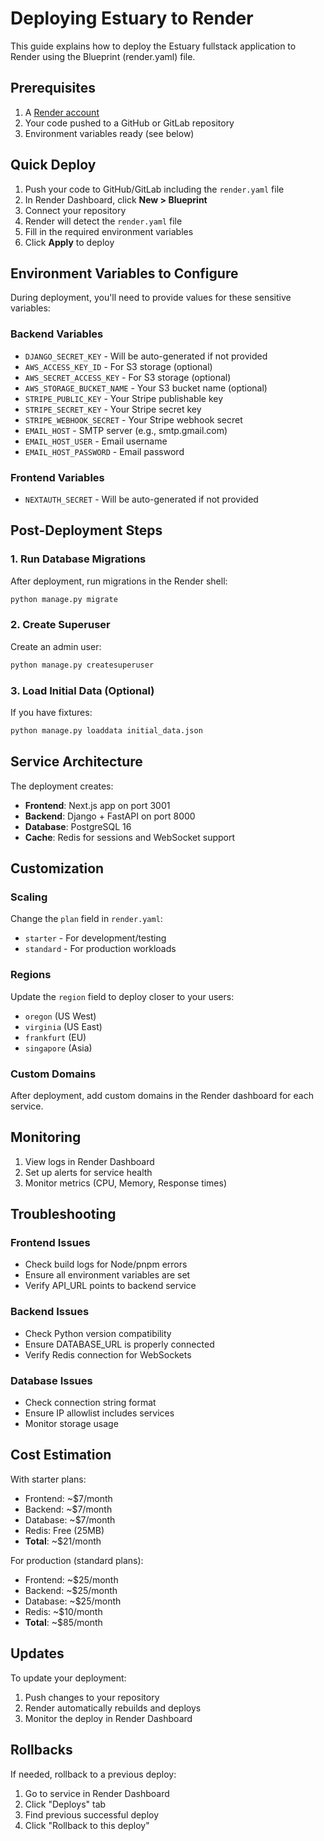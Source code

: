 # Deploying Estuary to Render

This guide explains how to deploy the Estuary fullstack application to Render using the Blueprint (render.yaml) file.

## Prerequisites

1. A [Render account](https://render.com/)
2. Your code pushed to a GitHub or GitLab repository
3. Environment variables ready (see below)

## Quick Deploy

1. Push your code to GitHub/GitLab including the `render.yaml` file
2. In Render Dashboard, click **New > Blueprint**
3. Connect your repository
4. Render will detect the `render.yaml` file
5. Fill in the required environment variables
6. Click **Apply** to deploy

## Environment Variables to Configure

During deployment, you'll need to provide values for these sensitive variables:

### Backend Variables
- `DJANGO_SECRET_KEY` - Will be auto-generated if not provided
- `AWS_ACCESS_KEY_ID` - For S3 storage (optional)
- `AWS_SECRET_ACCESS_KEY` - For S3 storage (optional)
- `AWS_STORAGE_BUCKET_NAME` - Your S3 bucket name (optional)
- `STRIPE_PUBLIC_KEY` - Your Stripe publishable key
- `STRIPE_SECRET_KEY` - Your Stripe secret key
- `STRIPE_WEBHOOK_SECRET` - Your Stripe webhook secret
- `EMAIL_HOST` - SMTP server (e.g., smtp.gmail.com)
- `EMAIL_HOST_USER` - Email username
- `EMAIL_HOST_PASSWORD` - Email password

### Frontend Variables
- `NEXTAUTH_SECRET` - Will be auto-generated if not provided

## Post-Deployment Steps

### 1. Run Database Migrations
After deployment, run migrations in the Render shell:
```bash
python manage.py migrate
```

### 2. Create Superuser
Create an admin user:
```bash
python manage.py createsuperuser
```

### 3. Load Initial Data (Optional)
If you have fixtures:
```bash
python manage.py loaddata initial_data.json
```

## Service Architecture

The deployment creates:
- **Frontend**: Next.js app on port 3001
- **Backend**: Django + FastAPI on port 8000
- **Database**: PostgreSQL 16
- **Cache**: Redis for sessions and WebSocket support

## Customization

### Scaling
Change the `plan` field in `render.yaml`:
- `starter` - For development/testing
- `standard` - For production workloads

### Regions
Update the `region` field to deploy closer to your users:
- `oregon` (US West)
- `virginia` (US East)
- `frankfurt` (EU)
- `singapore` (Asia)

### Custom Domains
After deployment, add custom domains in the Render dashboard for each service.

## Monitoring

1. View logs in Render Dashboard
2. Set up alerts for service health
3. Monitor metrics (CPU, Memory, Response times)

## Troubleshooting

### Frontend Issues
- Check build logs for Node/pnpm errors
- Ensure all environment variables are set
- Verify API_URL points to backend service

### Backend Issues
- Check Python version compatibility
- Ensure DATABASE_URL is properly connected
- Verify Redis connection for WebSockets

### Database Issues
- Check connection string format
- Ensure IP allowlist includes services
- Monitor storage usage

## Cost Estimation

With starter plans:
- Frontend: ~$7/month
- Backend: ~$7/month
- Database: ~$7/month
- Redis: Free (25MB)
- **Total**: ~$21/month

For production (standard plans):
- Frontend: ~$25/month
- Backend: ~$25/month
- Database: ~$25/month
- Redis: ~$10/month
- **Total**: ~$85/month

## Updates

To update your deployment:
1. Push changes to your repository
2. Render automatically rebuilds and deploys
3. Monitor the deploy in Render Dashboard

## Rollbacks

If needed, rollback to a previous deploy:
1. Go to service in Render Dashboard
2. Click "Deploys" tab
3. Find previous successful deploy
4. Click "Rollback to this deploy"